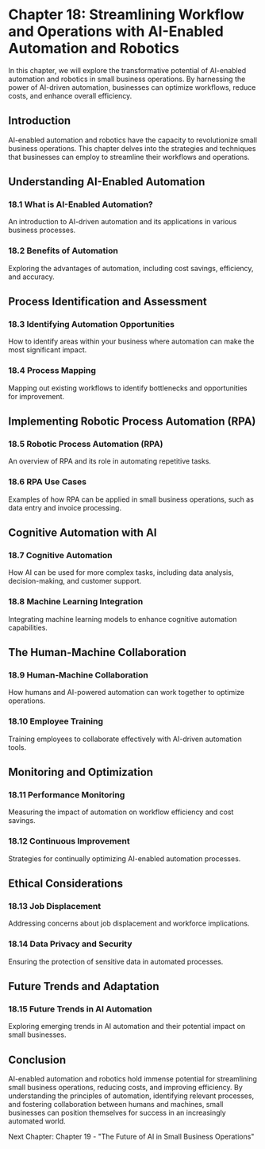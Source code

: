 Chapter 18: Streamlining Workflow and Operations with AI-Enabled Automation and Robotics
========================================================================================

In this chapter, we will explore the transformative potential of AI-enabled automation and robotics in small business operations. By harnessing the power of AI-driven automation, businesses can optimize workflows, reduce costs, and enhance overall efficiency.

Introduction
------------

AI-enabled automation and robotics have the capacity to revolutionize small business operations. This chapter delves into the strategies and techniques that businesses can employ to streamline their workflows and operations.

Understanding AI-Enabled Automation
-----------------------------------

### 18.1 What is AI-Enabled Automation?

An introduction to AI-driven automation and its applications in various business processes.

### 18.2 Benefits of Automation

Exploring the advantages of automation, including cost savings, efficiency, and accuracy.

Process Identification and Assessment
-------------------------------------

### 18.3 Identifying Automation Opportunities

How to identify areas within your business where automation can make the most significant impact.

### 18.4 Process Mapping

Mapping out existing workflows to identify bottlenecks and opportunities for improvement.

Implementing Robotic Process Automation (RPA)
---------------------------------------------

### 18.5 Robotic Process Automation (RPA)

An overview of RPA and its role in automating repetitive tasks.

### 18.6 RPA Use Cases

Examples of how RPA can be applied in small business operations, such as data entry and invoice processing.

Cognitive Automation with AI
----------------------------

### 18.7 Cognitive Automation

How AI can be used for more complex tasks, including data analysis, decision-making, and customer support.

### 18.8 Machine Learning Integration

Integrating machine learning models to enhance cognitive automation capabilities.

The Human-Machine Collaboration
-------------------------------

### 18.9 Human-Machine Collaboration

How humans and AI-powered automation can work together to optimize operations.

### 18.10 Employee Training

Training employees to collaborate effectively with AI-driven automation tools.

Monitoring and Optimization
---------------------------

### 18.11 Performance Monitoring

Measuring the impact of automation on workflow efficiency and cost savings.

### 18.12 Continuous Improvement

Strategies for continually optimizing AI-enabled automation processes.

Ethical Considerations
----------------------

### 18.13 Job Displacement

Addressing concerns about job displacement and workforce implications.

### 18.14 Data Privacy and Security

Ensuring the protection of sensitive data in automated processes.

Future Trends and Adaptation
----------------------------

### 18.15 Future Trends in AI Automation

Exploring emerging trends in AI automation and their potential impact on small businesses.

Conclusion
----------

AI-enabled automation and robotics hold immense potential for streamlining small business operations, reducing costs, and improving efficiency. By understanding the principles of automation, identifying relevant processes, and fostering collaboration between humans and machines, small businesses can position themselves for success in an increasingly automated world.

Next Chapter: Chapter 19 - "The Future of AI in Small Business Operations"
